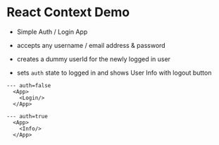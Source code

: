 # React Context Demo

- Simple Auth / Login App

- accepts any username / email address & password
- creates a dummy userId for the newly logged in user
- sets `auth` state to logged in and shows User Info with logout button

```
--- auth=false
  <App>
    <Login/>
  </App>

--- auth=true
  <App>
    <Info/>
  </App>
  
```
